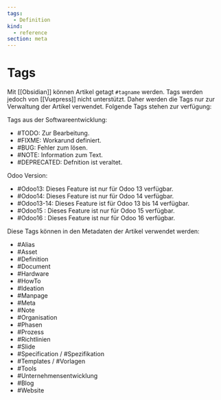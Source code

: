 ```yaml
---
tags:
  - Definition
kind:
  - reference
section: meta
---
```

# Tags

Mit [[Obsidian]] können Artikel getagt `#tagname` werden. Tags werden jedoch von [[Vuepress]] nicht unterstützt. Daher werden die Tags nur zur Verwaltung der Artikel verwendet. Folgende Tags stehen zur verfügung:

Tags aus der Softwareentwicklung:

* #TODO: Zur Bearbeitung.
* #FIXME: Workarund definiert.
* #BUG: Fehler zum lösen.
* #NOTE: Information zum Text.
* #DEPRECATED: Defnition ist veraltet.

Odoo Version:

* #Odoo13: Dieses Feature ist nur für Odoo 13 verfügbar.
* #Odoo14: Dieses Feature ist nur für Odoo 14 verfügbar.
* #Odoo13-14: Dieses Feature ist für Odoo 13 bis 14 verfügbar.
* #Odoo15 : Dieses Feature ist nur für Odoo 15 verfügbar.
* #Odoo16 : Dieses Feature ist nur für Odoo 16 verfügbar.

Diese Tags können in den Metadaten der Artikel verwendet werden:

* #Alias 
* #Asset 
* #Definition 
* #Document 
* #Hardware 
* #HowTo
* #Ideation 
* #Manpage 
* #Meta 
* #Note 
* #Organisation 
* #Phasen 
* #Prozess 
* #Richtlinien 
* #Slide 
* #Specification / #Spezifikation 
* #Templates / #Vorlagen 
* #Tools 
* #Unternehmensentwicklung 
* #Blog
* #Website 